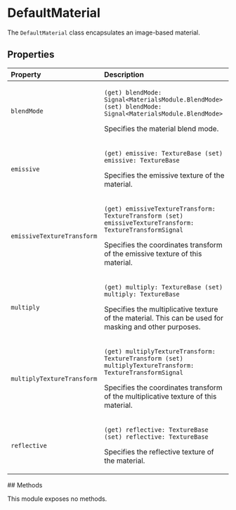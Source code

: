 # DefaultMaterial

The `DefaultMaterial` class encapsulates an image-based material.

## Properties

<table>
  <thead>
    <tr>
      <th style="text-align:left">Property</th>
      <th style="text-align:left">Description</th>
    </tr>
  </thead>
  <tbody>
    <tr>
      <td style="text-align:left"><code>blendMode</code>
      </td>
      <td style="text-align:left">
        <p><code>(get) blendMode: Signal&lt;MaterialsModule.BlendMode&gt; (set) blendMode: Signal&lt;MaterialsModule.BlendMode&gt;</code>
        </p>
        <p>Specifies the material blend mode.</p>
      </td>
    </tr>
    <tr>
      <td style="text-align:left"><code>emissive</code>
      </td>
      <td style="text-align:left">
        <p><code>(get) emissive: TextureBase (set) emissive: TextureBase</code>
        </p>
        <p>Specifies the emissive texture of the material.</p>
      </td>
    </tr>
    <tr>
      <td style="text-align:left"><code>emissiveTextureTransform</code>
      </td>
      <td style="text-align:left">
        <p><code>(get) emissiveTextureTransform: TextureTransform (set) emissiveTextureTransform: TextureTransformSignal</code>
        </p>
        <p>Specifies the coordinates transform of the emissive texture of this material.</p>
      </td>
    </tr>
    <tr>
      <td style="text-align:left"><code>multiply</code>
      </td>
      <td style="text-align:left">
        <p><code>(get) multiply: TextureBase (set) multiply: TextureBase</code>
        </p>
        <p>Specifies the multiplicative texture of the material. This can be used
          for masking and other purposes.</p>
      </td>
    </tr>
    <tr>
      <td style="text-align:left"><code>multiplyTextureTransform</code>
      </td>
      <td style="text-align:left">
        <p><code>(get) multiplyTextureTransform: TextureTransform (set) multiplyTextureTransform: TextureTransformSignal</code>
        </p>
        <p>Specifies the coordinates transform of the multiplicative texture of this
          material.</p>
      </td>
    </tr>
    <tr>
      <td style="text-align:left"><code>reflective</code>
      </td>
      <td style="text-align:left">
        <p><code>(get) reflective: TextureBase (set) reflective: TextureBase</code>
        </p>
        <p>Specifies the reflective texture of the material.</p>
      </td>
    </tr>
  </tbody>
</table>## Methods

This module exposes no methods.


